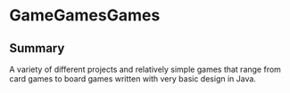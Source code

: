 # GameGamesGames

## Summary
A variety of different projects and relatively simple games that range from card games to board games written with very basic design in Java.